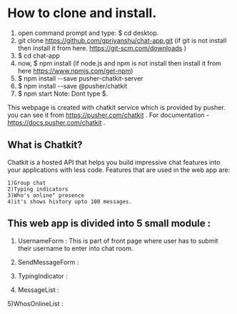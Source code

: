# How to clone and install. 
1) open command prompt and type: $ cd desktop.
2) git clone https://github.com/gpriyanshu/chat-app.git (if git is not install then install it from here. https://git-scm.com/downloads )
3) $ cd chat-app
4) now, $ npm install (if node.js and npm is not install then install it from here https://www.npmjs.com/get-npm)
5) $ npm install --save pusher-chatkit-server
6) $ npm install --save @pusher/chatkit
7) $ npm start
Note:  Dont type $.

This webpage is created with chatkit service which is provided by pusher. you can see it from https://pusher.com/chatkit . 
For documentation - https://docs.pusher.com/chatkit .

## What is Chatkit?
Chatkit is a hosted API that helps you build impressive chat features into your applications with less code. 
Features that are used in the web app are:

    1)Group chat
    2)Typing indicators
    3)Who's online" presence
    4)it's shows history upto 100 messages.
    
    
## This web app is divided into 5 small module :
1) UsernameForm :  This is part of front page where user has to submit their username to enter into chat room.


2) SendMessageForm :

3) TypingIndicator :

4) MessageList :

5)WhosOnlineList :



